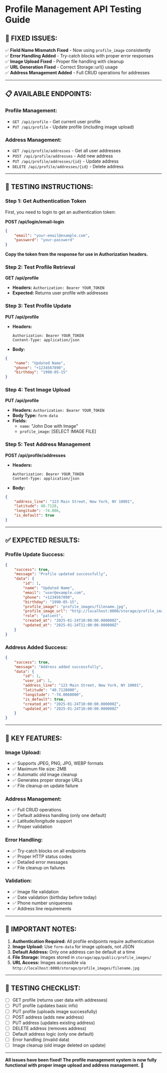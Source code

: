 # Profile Management API Testing Guide

## 🚀 **FIXED ISSUES:**

✅ **Field Name Mismatch Fixed** - Now using `profile_image` consistently  
✅ **Error Handling Added** - Try-catch blocks with proper error responses  
✅ **Image Upload Fixed** - Proper file handling with cleanup  
✅ **URL Generation Fixed** - Correct Storage::url() usage  
✅ **Address Management Added** - Full CRUD operations for addresses

---

## 📋 **AVAILABLE ENDPOINTS:**

### **Profile Management:**

-   `GET /api/profile` - Get current user profile
-   `PUT /api/profile` - Update profile (including image upload)

### **Address Management:**

-   `GET /api/profile/addresses` - Get all user addresses
-   `POST /api/profile/addresses` - Add new address
-   `PUT /api/profile/addresses/{id}` - Update address
-   `DELETE /api/profile/addresses/{id}` - Delete address

---

## 🧪 **TESTING INSTRUCTIONS:**

### **Step 1: Get Authentication Token**

First, you need to login to get an authentication token:

**POST /api/login/email-login**

```json
{
    "email": "your-email@example.com",
    "password": "your-password"
}
```

**Copy the token from the response for use in Authorization headers.**

### **Step 2: Test Profile Retrieval**

**GET /api/profile**

-   **Headers:** `Authorization: Bearer YOUR_TOKEN`
-   **Expected:** Returns user profile with addresses

### **Step 3: Test Profile Update**

**PUT /api/profile**

-   **Headers:**
    ```
    Authorization: Bearer YOUR_TOKEN
    Content-Type: application/json
    ```
-   **Body:**

```json
{
    "name": "Updated Name",
    "phone": "+1234567890",
    "birthday": "1990-05-15"
}
```

### **Step 4: Test Image Upload**

**PUT /api/profile**

-   **Headers:** `Authorization: Bearer YOUR_TOKEN`
-   **Body Type:** `form-data`
-   **Fields:**
    -   `name`: "John Doe with Image"
    -   `profile_image`: [SELECT IMAGE FILE]

### **Step 5: Test Address Management**

**POST /api/profile/addresses**

-   **Headers:**
    ```
    Authorization: Bearer YOUR_TOKEN
    Content-Type: application/json
    ```
-   **Body:**

```json
{
    "address_line": "123 Main Street, New York, NY 10001",
    "latitude": 40.7128,
    "longitude": -74.006,
    "is_default": true
}
```

---

## ✅ **EXPECTED RESULTS:**

### **Profile Update Success:**

```json
{
    "success": true,
    "message": "Profile updated successfully",
    "data": {
        "id": 1,
        "name": "Updated Name",
        "email": "user@example.com",
        "phone": "+1234567890",
        "birthday": "1990-05-15",
        "profile_image": "profile_images/filename.jpg",
        "profile_image_url": "http://localhost:8000/storage/profile_images/filename.jpg",
        "role": "patient",
        "created_at": "2025-01-24T10:00:00.000000Z",
        "updated_at": "2025-01-24T11:00:00.000000Z"
    }
}
```

### **Address Added Success:**

```json
{
    "success": true,
    "message": "Address added successfully",
    "data": {
        "id": 1,
        "user_id": 1,
        "address_line": "123 Main Street, New York, NY 10001",
        "latitude": "40.7128000",
        "longitude": "-74.0060000",
        "is_default": true,
        "created_at": "2025-01-24T10:00:00.000000Z",
        "updated_at": "2025-01-24T10:00:00.000000Z"
    }
}
```

---

## 🔧 **KEY FEATURES:**

### **Image Upload:**

-   ✅ Supports JPEG, PNG, JPG, WEBP formats
-   ✅ Maximum file size: 2MB
-   ✅ Automatic old image cleanup
-   ✅ Generates proper storage URLs
-   ✅ File cleanup on update failure

### **Address Management:**

-   ✅ Full CRUD operations
-   ✅ Default address handling (only one default)
-   ✅ Latitude/longitude support
-   ✅ Proper validation

### **Error Handling:**

-   ✅ Try-catch blocks on all endpoints
-   ✅ Proper HTTP status codes
-   ✅ Detailed error messages
-   ✅ File cleanup on failures

### **Validation:**

-   ✅ Image file validation
-   ✅ Date validation (birthday before today)
-   ✅ Phone number uniqueness
-   ✅ Address line requirements

---

## 🚨 **IMPORTANT NOTES:**

1. **Authentication Required:** All profile endpoints require authentication
2. **Image Upload:** Use `form-data` for image uploads, not JSON
3. **Default Address:** Only one address can be default at a time
4. **File Storage:** Images stored in `storage/app/public/profile_images/`
5. **URL Access:** Images accessible via `http://localhost:8000/storage/profile_images/filename.jpg`

---

## 🎯 **TESTING CHECKLIST:**

-   [ ] GET profile (returns user data with addresses)
-   [ ] PUT profile (updates basic info)
-   [ ] PUT profile (uploads image successfully)
-   [ ] POST address (adds new address)
-   [ ] PUT address (updates existing address)
-   [ ] DELETE address (removes address)
-   [ ] Default address logic (only one default)
-   [ ] Error handling (invalid data)
-   [ ] Image cleanup (old image deleted on update)

---

**All issues have been fixed! The profile management system is now fully functional with proper image upload and address management.** 🎉
